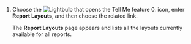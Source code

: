 1. Choose the ![Lightbulb that opens the Tell Me feature 0.](../media/ui-search/search_small.png "Tell me what you want to do") icon, enter **Report Layouts**, and then choose the related link.

   The **Report Layouts** page appears and lists all the layouts currently available for all reports.